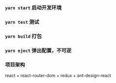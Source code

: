 

### `yarn start`  启动开发环境



### `yarn test`  测试



### `yarn build`  打包

### `yarn eject`  弹出配置，不可逆

###  项目架构
  react + react-router-dom + redux + ant-design-react
